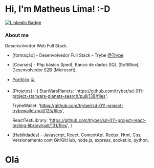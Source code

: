 # Hi, I'm Matheus Lima! :-D

[![Linkedin Badge](https://img.shields.io/badge/-LinkedIn-blue?style=flat-square&logo=Linkedin&logoColor=white&link=https://www.linkedin.com/in/matheus-lima-dev/)](https://www.linkedin.com/in/matheus-lima-dev/)


### About me
Desenvolvedor Web Full Stack.

- [formação] - Desenvolvedor Full Stack - Trybe [@Trybe](https://www.betrybe.com/)

- [Courses] - Php básico (Iped), Banco de dados SQL (SoftBlue), Desenvolvedor S2B (Microsoft). 

- [Portfólio](https://matheusdev.website/) 💻

- [Projetos] - {
    StarWarsPlanets: 'https://github.com/tryber/sd-011-project-starwars-planets-search/pull/138/files',
    
    TrybeWallet: 'https://github.com/tryber/sd-011-project-trybewallet/pull/125/files',

    ReactTestLibrary: 'https://github.com/tryber/sd-011-project-react-testing-library/pull/131/files',
}


- [Habilidades] - Javascript, React, ContextApi, Redux, Html, Css, Versionamento com Git/GitHub, node.js, express, socket.io, python. 

<h1>Olá</h1>
